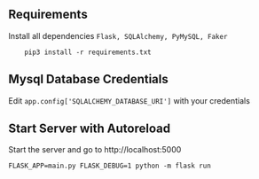 
## Requirements

Install all dependencies `Flask, SQLAlchemy, PyMySQL, Faker`

```
    pip3 install -r requirements.txt
```

## Mysql Database Credentials

Edit `app.config['SQLALCHEMY_DATABASE_URI']` with your credentials


## Start Server with Autoreload

Start the server and go to http://localhost:5000

```
FLASK_APP=main.py FLASK_DEBUG=1 python -m flask run
```